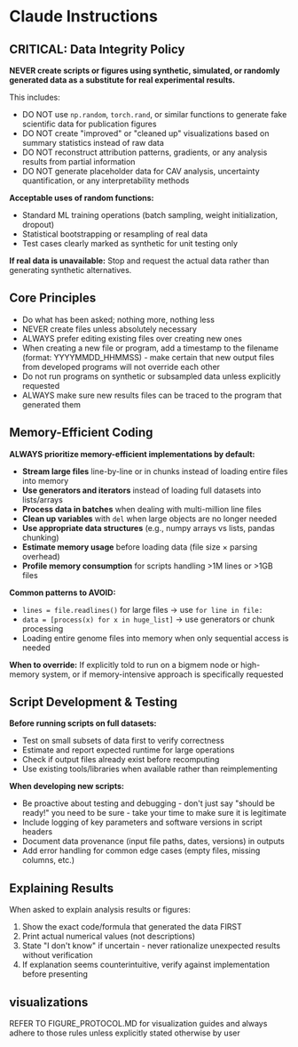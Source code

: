 # Claude Instructions

## CRITICAL: Data Integrity Policy

**NEVER create scripts or figures using synthetic, simulated, or randomly generated data as a substitute for real experimental results.**

This includes:
- DO NOT use `np.random`, `torch.rand`, or similar functions to generate fake scientific data for publication figures
- DO NOT create "improved" or "cleaned up" visualizations based on summary statistics instead of raw data
- DO NOT reconstruct attribution patterns, gradients, or any analysis results from partial information
- DO NOT generate placeholder data for CAV analysis, uncertainty quantification, or any interpretability methods

**Acceptable uses of random functions:**
- Standard ML training operations (batch sampling, weight initialization, dropout)
- Statistical bootstrapping or resampling of real data
- Test cases clearly marked as synthetic for unit testing only

**If real data is unavailable:** Stop and request the actual data rather than generating synthetic alternatives.

## Core Principles

- Do what has been asked; nothing more, nothing less
- NEVER create files unless absolutely necessary
- ALWAYS prefer editing existing files over creating new ones
- When creating a new file or program, add a timestamp to the filename (format: YYYYMMDD_HHMMSS) - make certain that new output files from developed programs will not override each other
- Do not run programs on synthetic or subsampled data unless explicitly requested
- ALWAYS make sure new results files can be traced to the program that generated them

## Memory-Efficient Coding

**ALWAYS prioritize memory-efficient implementations by default:**

- **Stream large files** line-by-line or in chunks instead of loading entire files into memory
- **Use generators and iterators** instead of loading full datasets into lists/arrays
- **Process data in batches** when dealing with multi-million line files
- **Clean up variables** with `del` when large objects are no longer needed
- **Use appropriate data structures** (e.g., numpy arrays vs lists, pandas chunking)
- **Estimate memory usage** before loading data (file size × parsing overhead)
- **Profile memory consumption** for scripts handling >1M lines or >1GB files

**Common patterns to AVOID:**
- `lines = file.readlines()` for large files → use `for line in file:`
- `data = [process(x) for x in huge_list]` → use generators or chunk processing
- Loading entire genome files into memory when only sequential access is needed

**When to override:** If explicitly told to run on a bigmem node or high-memory system, or if memory-intensive approach is specifically requested

## Script Development & Testing

**Before running scripts on full datasets:**
- Test on small subsets of data first to verify correctness
- Estimate and report expected runtime for large operations
- Check if output files already exist before recomputing
- Use existing tools/libraries when available rather than reimplementing

**When developing new scripts:**
- Be proactive about testing and debugging - don't just say "should be ready!" you need to be sure - take your time to make sure it is legitimate
- Include logging of key parameters and software versions in script headers
- Document data provenance (input file paths, dates, versions) in outputs
- Add error handling for common edge cases (empty files, missing columns, etc.)

## Explaining Results

When asked to explain analysis results or figures:
1. Show the exact code/formula that generated the data FIRST
2. Print actual numerical values (not descriptions)
3. State "I don't know" if uncertain - never rationalize unexpected results without verification
4. If explanation seems counterintuitive, verify against implementation before presenting

## visualizations

REFER TO FIGURE_PROTOCOL.MD for visualization guides and always adhere to those rules unless explicitly stated otherwise by user
